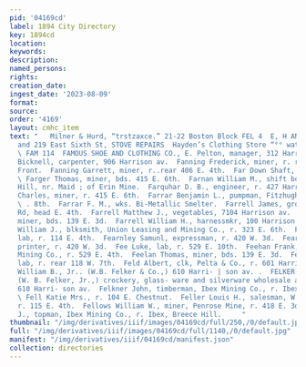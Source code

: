 ```yaml
---
pid: '04169cd'
label: 1894 City Directory
key: 1894cd
location: 
keywords: 
description: 
named_persons: 
rights: 
creation_date: 
ingest_date: '2023-08-09'
format: 
source: 
order: '4169'
layout: cmhc_item
text: "   Milner & Hurd, “trstzaxce.” 21-22 Boston Block FEL 4  E, H ANDREWS, 208
  and 219 East Sixth St, STOVE REPAIRS  Hayden’s Clothing Store “°° wate S2eeec 7
  \ FAM 114  FAMOUS SHOE AND CLOTHING CO., E. Pelton, manager, 312 Harrison av.  Fancher
  Bicknell, carpenter, 906 Harrison av.  Fanning Frederick, miner, r. rear 201 W.
  Front.  Fanning Garrett, miner, r..rear 406 E. 4th.  Far Down Shaft, 801 E. 7th.
  \ Farger Thomas, miner, bds. 415 E. 6th.  Farnan William M., shift boss, r. Carbonate
  Hill, nr. Maid ; of Erin Mine.  Farquhar D. B., engineer, r. 427 Harrison av.  Farran
  Charles, miner, r. 415 E. 6th.  Farrar Benjamin L., pumpman, Fitzhugh Mine, r. 130
  \ . 8th.  Farrar F. M., wks. Bi-Metallic Smelter.  Farrell James, grocer, Strayhorse
  Rd, head E. 4th.  Farrell Matthew J., vegetables, 7104 Harrison av.  Farrell Thomas,
  miner, bds. 139 E. 3d.  Farrell William H., harnessmkr, 100 Harrison av.  Farrell
  William J., blksmith, Union Leasing and Mining Co., r. 323 E. 6th.  Fay William,
  lab, r. 114 E. 4th.  Fearnley Samunl, expressman, r. 420 W. 3d.  Fearnley William,
  printer, r. 420 W. 3d.  Fee Luke, lab, r. 529 E. 10th.  Feehan Frank, miner, Bison
  Mining Co., r. 529 E. 4th.  Feelan Thomas, miner, bds. 139 E. 3d.  Feeney James,
  lab, r. rear 118 W. 7th.  Feld Albert, clk, Pelta & Co., r. 601 Harrison av. f  Felker
  William B., Jr.. (W.B. Felker & Co.,) 610 Harri- | son av. .  FELKER W.B. & CO.,
  (W. B. Felker, Jr.,) crockery, glass- ware and silverware wholesale and retail,
  610 Harri- son av.  Felkner John, timberman, Ibex Mining Co., r. Ibex, Breece  ill.
  \ Fell Katie Mrs., r. 104 E. Chestnut.  Feller Louis H., salesman, W. T. Booth,
  r. 115 E. 4th.  Fellows William W., miner, Penrose Mine, r. 418 E. 3d.  Felton William
  J., topman, Ibex Mining Co., r. Ibex, Breece Hill.     "
thumbnail: "/img/derivatives/iiif/images/04169cd/full/250,/0/default.jpg"
full: "/img/derivatives/iiif/images/04169cd/full/1140,/0/default.jpg"
manifest: "/img/derivatives/iiif/04169cd/manifest.json"
collection: directories
---
```

